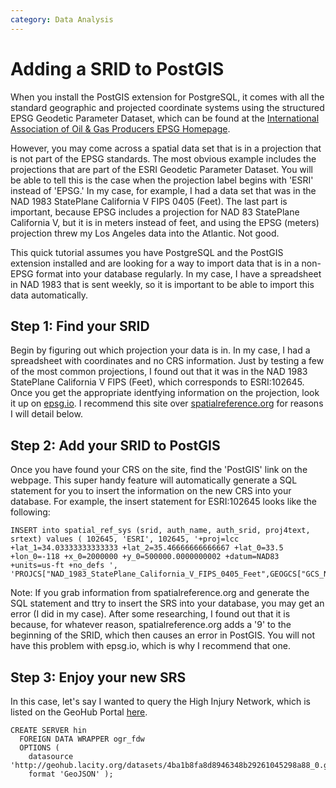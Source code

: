 ```yaml
---
category: Data Analysis
---
```

# Adding a SRID to PostGIS
When you install the PostGIS extension for PostgreSQL, it comes with all the standard geographic and projected coordinate systems using the
structured EPSG Geodetic Parameter Dataset, which can be found at the [International Association of Oil & Gas Producers EPSG Homepage](http://www.epsg.org/).

However, you may come across a spatial data set that is in a projection that is not part of the EPSG standards. The most obvious example includes
the projections that are part of the ESRI Geodetic Parameter Dataset. You will be able to tell this is the case when the projection label begins
with 'ESRI' instead of 'EPSG.' In my case, for example, I had a data set that was in the NAD 1983 StatePlane California V FIPS 0405 (Feet). The last
part is important, because EPSG includes a projection for NAD 83 StatePlane California V, but it is in meters instead of feet, and using the EPSG (meters)
projection threw my Los Angeles data into the Atlantic. Not good.

This quick tutorial assumes you have PostgreSQL and the PostGIS extension installed and are looking for a way to import data that is in a non-EPSG
format into your database regularly. In my case, I have a spreadsheet in NAD 1983 that is sent weekly, so it is important to be able to import this
data automatically.

## Step 1: Find your SRID
Begin by figuring out which projection your data is in. In my case, I had a spreadsheet with coordinates and no CRS information. Just by testing a few of the
most common projections, I found out that it was in the NAD 1983 StatePlane California V FIPS (Feet), which corresponds to ESRI:102645. Once you get the 
appropriate identfying information on the projection, look it up on [epsg.io](https://epsg.io/). I recommend this site over 
[spatialreference.org](http://www.spatialreference.org/) for reasons I will detail below.

## Step 2: Add your SRID to PostGIS
Once you have found your CRS on the site, find the 'PostGIS' link on the webpage. This super handy feature will automatically
generate a SQL statement for you to insert the information on the new CRS into your database. For example, the insert statement for ESRI:102645 looks like the following:
```
INSERT into spatial_ref_sys (srid, auth_name, auth_srid, proj4text, srtext) values ( 102645, 'ESRI', 102645, '+proj=lcc +lat_1=34.03333333333333 +lat_2=35.46666666666667 +lat_0=33.5 +lon_0=-118 +x_0=2000000 +y_0=500000.0000000002 +datum=NAD83 +units=us-ft +no_defs ', 'PROJCS["NAD_1983_StatePlane_California_V_FIPS_0405_Feet",GEOGCS["GCS_North_American_1983",DATUM["North_American_Datum_1983",SPHEROID["GRS_1980",6378137,298.257222101]],PRIMEM["Greenwich",0],UNIT["Degree",0.017453292519943295]],PROJECTION["Lambert_Conformal_Conic_2SP"],PARAMETER["False_Easting",6561666.666666666],PARAMETER["False_Northing",1640416.666666667],PARAMETER["Central_Meridian",-118],PARAMETER["Standard_Parallel_1",34.03333333333333],PARAMETER["Standard_Parallel_2",35.46666666666667],PARAMETER["Latitude_Of_Origin",33.5],UNIT["Foot_US",0.30480060960121924],AUTHORITY["EPSG","102645"]]');
```
Note: If you grab information from spatialreference.org and generate the SQL statement and ttry to insert the SRS into your database, you may get an error (I did in my case). After some researching, I found out that it is because, for whatever reason, spatialreference.org adds a '9' to the beginning of the SRID, which then causes an error in PostGIS. You will not have this problem with epsg.io, which is why I recommend that one.

## Step 3: Enjoy your new SRS
In this case, let's say I wanted to query the High Injury Network, which is listed on the GeoHub Portal [here](http://geohub.lacity.org/datasets/4ba1b8fa8d8946348b29261045298a88_0).
```
CREATE SERVER hin
  FOREIGN DATA WRAPPER ogr_fdw
  OPTIONS (
    datasource 'http://geohub.lacity.org/datasets/4ba1b8fa8d8946348b29261045298a88_0.geojson',
    format 'GeoJSON' );
```
